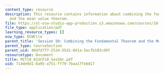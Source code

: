 ```yaml
---
content_type: resource
description: This resource contains information about combining the fundamental theorem
  and the mean value theorem.
file: https://ol-ocw-studio-app-production.s3.amazonaws.com/courses/18-01sc-single-variable-calculus-fall-2010/714de9d18a95a751ff797baa17fe6d17_MIT18_01SCF10_Ses50c.pdf
file_type: application/pdf
learning_resource_types: []
ocw_type: OCWFile
parent_title: 'Session 50: Combining the Fundamental Theorem and the Mean Value Theorem'
parent_type: CourseSection
parent_uid: 40dfd7f7-2524-55d1-041a-5ecfb183cd9f
resourcetype: Document
title: MIT18_01SCF10_Ses50c.pdf
uid: 714de9d1-8a95-a751-ff79-7baa17fe6d17
---
```


